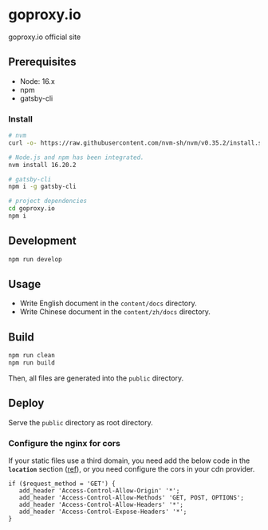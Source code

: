 # goproxy.io

goproxy.io official site

## Prerequisites

* Node: 16.x
* npm
* gatsby-cli

### Install

```sh
# nvm
curl -o- https://raw.githubusercontent.com/nvm-sh/nvm/v0.35.2/install.sh | bash

# Node.js and npm has been integrated.
nvm install 16.20.2

# gatsby-cli
npm i -g gatsby-cli

# project dependencies
cd goproxy.io
npm i
```

## Development

```sh
npm run develop
```

## Usage

* Write English document in the `content/docs` directory.
* Write Chinese document in the `content/zh/docs` directory.

## Build

```sh
npm run clean
npm run build
```

Then, all files are generated into the `public` directory.

## Deploy

Serve the `public` directory as root directory.

### Configure the nginx for cors

If your static files use a third domain, you need add the below code in the **`location`** section ([ref](https://enable-cors.org/)), or you need configure the cors in your cdn provider.

```
if ($request_method = 'GET') {
   add_header 'Access-Control-Allow-Origin' '*';
   add_header 'Access-Control-Allow-Methods' 'GET, POST, OPTIONS';
   add_header 'Access-Control-Allow-Headers' '*';
   add_header 'Access-Control-Expose-Headers' '*';
}
```
